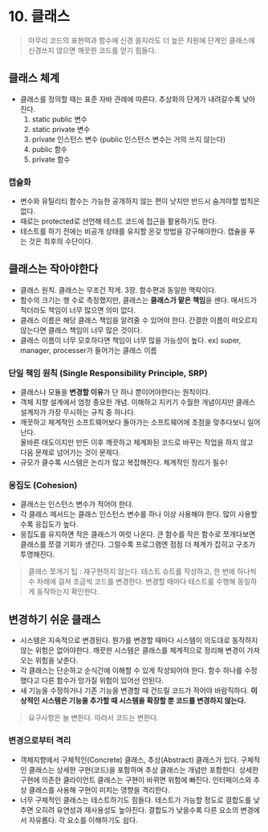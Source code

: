 # 10. 클래스

> 아무리 코드의 표현력과 함수에 신경 쓸지라도 더 높은 차원에 단계인 클래스에 신경쓰지 않으면 깨끗한 코드를 얻기 힘들다.

## 클래스 체계
- 클래스를 정의할 때는 표준 자바 관례에 따른다. 추상화의 단게가 내려갈수록 낮아진다.
    1. static public 변수
    2. static private 변수
    3. private 인스턴스 변수 (public 인스턴스 변수는 거의 쓰지 않는다)
    4. public 함수
    5. private 함수

### 캡슐화
- 변수와 유틸리티 함수는 가능한 공개하지 않는 편이 낫지만 반드시 숨겨야할 법칙은 없다.
- 때로는 protected로 선언해 테스트 코드에 접근을 활용하기도 한다.
- 테스트를 하기 전에는 비공개 상태를 유지할 온갖 방법을 강구해야한다. 캡슐을 푸는 것은 최후의 수단이다.

## 클래스는 작아야한다
- 클래스 원칙. 클래스는 무조건 작게. 3장. 함수편과 동일한 맥락이다.
- 함수의 크기는 행 수로 측정했지만, 클래스는 **클래스가 맡은 책임**을 센다. 매서드가 적더라도 책임이 너무 많으면 의미 없다.
- 클래스 이름은 해당 클래스 책임을 알려줄 수 있어야 한다. 간결한 이름이 떠오르지 않는다면 클래스 책임이 너무 많은 것이다.
- 클래스 이름이 너무 모호하다면 책임이 너무 많을 가능성이 높다. ex) super, manager, processer가 들어가는 클래스 이름

### 단일 책임 원칙 (Single Responsibility Principle, SRP)
- 클래스나 모듈을 **변경할 이유**가 단 하나 뿐이어야한다는 원칙이다.
- 객체 지향 설계에서 엄청 중요한 개념. 이해하고 지키기 수월한 개념이지만 클래스 설계자가 가장 무시하는 규칙 중 하나다.
- 깨끗하고 체계적인 소프트웨어보다 돌아가는 소프트웨어에 초점을 맞추다보니 일어난다.   
  올바른 태도이지만 만든 이후 깨끗하고 체계화된 코드로 바꾸는 작업을 하지 않고 다음 문제로 넘어가는 것이 문제다.
- 규모가 클수록 시스템은 논리가 많고 복잡해진다. 체계적인 정리가 필수!

### 응집도 (Cohesion)
- 클래스는 인스턴스 변수가 적어야 한다.
- 각 클래스 메서드는 클래스 인스턴스 변수를 하나 이상 사용해야 한다. 많이 사용할수록 응집도가 높다.
- 응집도를 유지하면 작은 클래스가 여럿 나온다. 큰 함수를 작은 함수로 쪼개다보면 클래스를 쪼갤 기회가 생긴다. 그럴수록 프로그램엔 점점 더 체계가 잡히고 구조가 투명해진다.

> 클래스 쪼개기 팁 : 재구현하지 않는다. 테스트 슈트를 작성하고, 한 번에 하나씩 수 차례에 걸쳐 조금씩 코드를 변경한다. 변경할 때마다 테스트를 수행해 동일하게 동작하는지 확인한다.

## 변경하기 쉬운 클래스
- 시스템은 지속적으로 변경된다. 뭔가를 변경할 때마다 시스템이 의도대로 동작하지 않는 위험은 없어야한다. 깨끗한 시스템은 클래스를 체계적으로 정리해 변경이 가져오는 위험을 낮춘다.
- 각 클래스는 단순하고 순식간에 이해할 수 있게 작성되어야 한다. 함수 하나를 수정했다고 다른 함수가 망가질 위험이 있어선 안된다.
- 새 기능을 수정하거나 기존 기능을 변경할 때 건드릴 코드가 적어야 바람직하다. **이상적인 시스템은 기능을 추가할 때 시스템을 확장할 뿐 코드를 변경하지 않는다.**

> 요구사항은 늘 변한다. 따라서 코드는 변한다.

### 변경으로부터 격리
- 객체지향에서 구체적인(Concrete) 클래스, 추상(Abstract) 클래스가 있다. 구체적인 클래스는 상세한 구현(코드)을 포함하며 추상 클래스는 개념만 포함한다. 상세한 구현에 의존한 클라이언트 클래스는 구현이 바뀌면 위험에 빠진다. 인터페이스와 추상 클래스를 사용해 구현이 미치는 영향을 격리한다.
- 너무 구체적인 클래스는 테스트하기도 힘들다. 테스트가 가능할 정도로 결합도를 낮추면 오히려 유연성과 재사용성도 높아진다. 결합도가 낮을수록 다른 요소의 변경에서 자유롭다. 각 요소를 이해하기도 쉽다.
